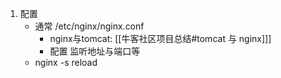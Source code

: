 1. 配置
	- 通常 /etc/nginx/nginx.conf
		-  nginx与tomcat: [[牛客社区项目总结#tomcat 与 nginx]]]
		- 配置 监听地址与端口等
	- nginx -s reload